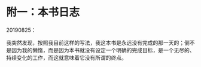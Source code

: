# 附一：本书日志

20190825：

我突然发现，按照我目前这样的写法，我这本书是永远没有完成的那一天的；倒不是因为我的懒惰，而是因为本书就没有设定一个明确的完成目标，是一个无尽的、持续变化的工作，而这就意味着它没有所谓的终点。

